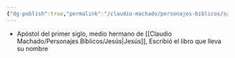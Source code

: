 ```yaml
---
{"dg-publish":true,"permalink":"/claudio-machado/personajes-biblicos/santiago/"}
---
```


- Apóstol del primer siglo, medio hermano de [[Claudio Machado/Personajes Bíblicos/Jesús\|Jesús]], Escribió el libro que lleva su nombre 